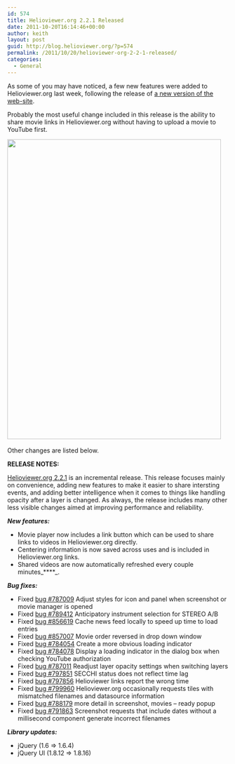 ```yaml
---
id: 574
title: Helioviewer.org 2.2.1 Released
date: 2011-10-20T16:14:46+00:00
author: keith
layout: post
guid: http://blog.helioviewer.org/?p=574
permalink: /2011/10/20/helioviewer-org-2-2-1-released/
categories:
  - General
---
```

As some of you may have noticed, a few new features were added to Helioviewer.org last week, following the release of [a new version of the web-site](https://launchpad.net/helioviewer.org/2.2/2.2.1).

Probably the most useful change included in this release is the ability to share movie links in Helioviewer.org without having to upload a movie to YouTube first.

[<img class="aligncenter size-full wp-image-577" title="Helioviewer.org 2.2.1 Movie Link Button Screenshot" src="https://helioviewer-project.github.io/images/uploads/2011/10/Screenshot-at-2011-10-20-1206461.png" alt="" width="487" height="684" srcset="http://blog.helioviewer.org/wp-content/uploads/2011/10/Screenshot-at-2011-10-20-1206461.png 487w, http://blog.helioviewer.org/wp-content/uploads/2011/10/Screenshot-at-2011-10-20-1206461-213x300.png 213w" sizes="(max-width: 487px) 100vw, 487px" />](https://helioviewer-project.github.io/images/uploads/2011/10/Screenshot-at-2011-10-20-1206461.png)[  
](https://helioviewer-project.github.io/images/uploads/2011/10/Screenshot-at-2011-10-20-120646.png) 

Other changes are listed below.

**RELEASE NOTES:**

[Helioviewer.org 2.2.1](https://launchpad.net/helioviewer.org/2.2/2.2.1) is an incremental release. This release focuses mainly on convenience, adding new features to make it easier to share intersting events, and adding better intelligence when it comes to things like handling opacity after a layer is changed. As always, the release includes many other less visible changes aimed at improving performance and reliability.

_**New features:**_

* Movie player now includes a link button which can be used to share links to videos in Helioviewer.org directly.  
* Centering information is now saved across uses and is included in Helioviewer.org links.  
* Shared videos are now automatically refreshed every couple minutes_****_.

_**Bug fixes:**_

* Fixed [bug #787009](https://launchpad.net/bugs/787009 "Adjust styles for icon and panel when screenshot or movie manager is opened") Adjust styles for icon and panel when screenshot or movie manager is opened  
* Fixed [bug #789412](https://launchpad.net/bugs/789412 "Anticipatory instrument selection for STEREO A/B") Anticipatory instrument selection for STEREO A/B  
* Fixed [bug #856619](https://launchpad.net/bugs/856619 "Cache news feed locally to speed up time to load entries.") Cache news feed locally to speed up time to load entries  
* Fixed [bug #857007](https://launchpad.net/bugs/857007 "Movie order reversed in drop down window") Movie order reversed in drop down window  
* Fixed [bug #784054](https://launchpad.net/bugs/784054 "Create a more obvious loading indicator") Create a more obvious loading indicator  
* Fixed [bug #784078](https://launchpad.net/bugs/784078 "Display a loading indicator in the dialog box when checking YouTube authorization") Display a loading indicator in the dialog box when checking YouTube authorization  
* Fixed [bug #787011](https://launchpad.net/bugs/787011 "Readjust layer opacity settings when switching layers") Readjust layer opacity settings when switching layers  
* Fixed [bug #797851](https://launchpad.net/bugs/797851 "SECCHI status does not reflect time lag") SECCHI status does not reflect time lag  
* Fixed [bug #797856](https://launchpad.net/bugs/797856 "Helioviewer links report the wrong time") Helioviewer links report the wrong time  
* Fixed [bug #799960](https://launchpad.net/bugs/799960 "Helioviewer.org occasionally requests tiles with mismatched filenames and datasource information") Helioviewer.org occasionally requests tiles with mismatched filenames and datasource information  
* Fixed [bug #788179](https://launchpad.net/bugs/788179 "more detail in screenshot, movies - ready popup") more detail in screenshot, movies &#8211; ready popup  
* Fixed [bug #791863](https://launchpad.net/bugs/791863 "Screenshot requests that include dates without a millisecond component generate incorrect filenames") Screenshot requests that include dates without a millisecond component generate incorrect filenames

_**Library updates:**_

* jQuery (1.6 => 1.6.4)  
* jQuery UI (1.8.12 => 1.8.16)

